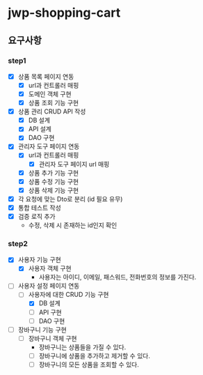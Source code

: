 # jwp-shopping-cart

## 요구사항

### step1

- [x] 상품 목록 페이지 연동
    - [x] url과 컨트롤러 매핑
    - [x] 도메인 객체 구현
    - [x] 상품 조회 기능 구현

- [x] 상품 관리 CRUD API 작성
    - [x] DB 설계
    - [x] API 설계
    - [x] DAO 구현

- [x] 관리자 도구 페이지 연동
    - [x] url과 컨트롤러 매핑
        - [x] 관리자 도구 페이지 url 매핑
    - [x] 상품 추가 기능 구현
    - [x] 상품 수정 기능 구현
    - [x] 상품 삭제 기능 구현

- [x] 각 요청에 맞는 Dto로 분리 (id 필요 유무)
- [x] 통합 테스트 작성
- [x] 검증 로직 추가
  - 수정, 삭제 시 존재하는 id인지 확인

### step2

- [x] 사용자 기능 구현
  - [x] 사용자 객체 구현
    - 사용자는 아이디, 이메일, 패스워드, 전화번호의 정보를 가진다.

- [ ] 사용자 설정 페이지 연동
  - [ ] 사용자에 대한 CRUD 기능 구현
    - [x] DB 설계
    - [ ] API 구현
    - [ ] DAO 구현

- [ ] 장바구니 기능 구현
  - [ ] 장바구니 객체 구현
    - 장바구니는 상품들을 가질 수 있다.
    - [ ] 장바구니에 상품을 추가하고 제거할 수 있다.
    - [ ] 장바구니의 모든 상품을 조회할 수 있다.
